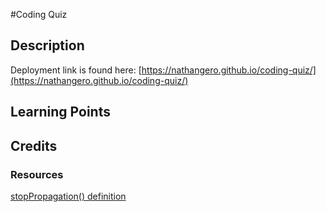 #Coding Quiz

## Description

Deployment link is found here: [https://nathangero.github.io/coding-quiz/](https://nathangero.github.io/coding-quiz/)

## Learning Points

## Credits

### Resources

[stopPropagation() definition](https://developer.mozilla.org/en-US/docs/Web/API/Event/stopPropagation)